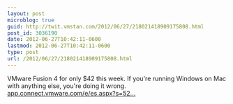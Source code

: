 ```yaml
---
layout: post
microblog: true
guid: http://twit.vmstan.com/2012/06/27/218021418909175808.html
post_id: 3036190
date: 2012-06-27T10:42:11-0600
lastmod: 2012-06-27T10:42:11-0600
type: post
url: /2012/06/27/218021418909175808.html
---
```

VMware Fusion 4 for only $42 this week. If you're running Windows on Mac with anything else, you're doing it wrong. <a href="http://app.connect.vmware.com/e/es.aspx?s=524&e=27319135&elq=4a1591437643473f9fa6106187f7ef1e&OPENID=Browser">app.connect.vmware.com/e/es.aspx?s=52…</a>
